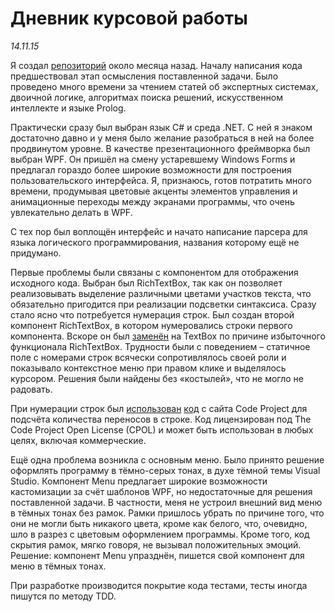# Дневник курсовой работы

*14.11.15*

Я создал [репозиторий](https://github.com/nuc134r/ExpertSystem) около месяца назад. Началу написания кода предшествовал этап осмысления поставленной задачи. Было проведено много времени за чтением статей об экспертных системах, двоичной логике, алгоритмах поиска решений, искусственном интеллекте и языке Prolog.

Практически сразу был выбран язык C# и среда .NET. С ней я знаком достаточно давно и у меня было желание разобраться в ней на более продвинутом уровне. В качестве презентационного фреймворка был выбран WPF. Он пришёл на смену устаревшему Windows Forms и предлагал гораздо более широкие возможности для построения пользовательского интерфейса. Я, признаюсь, готов потратить много времени, продумывая цветовые акценты элементов управления и анимационные переходы между экранами программы, что очень увлекательно делать в WPF.

С тех пор был воплощён интерфейс и начато написание парсера для языка логического программирования, названия которому ещё не придумано.

Первые проблемы были связаны с компонентом для отображения исходного кода. Выбран был RichTextBox, так как он позволяет реализовывать выделение различными цветами участков текста, что обязательно пригодится при реализации подсветки синтаксиса. Сразу стало ясно что потребуется нумерация строк. Был создан второй компонент RichTextBox, в котором нумеровались строки первого компонента. Вскоре он был [заменён](https://github.com/nuc134r/ExpertSystem/commit/06489680aeef0fd40f55be8b10ccc438ecdd2084) на TextBox по причине избыточного функционала RichTextBox. Трудности были с поведением – статичное поле с номерами строк всячески сопротивлялось своей роли и показывало контекстное меню при правом клике и выделялось курсором. Решения были найдены без «костылей», что не могло не радовать.

При нумерации строк был [использован](https://github.com/nuc134r/ExpertSystem/commit/cc8ce0413cfb705f75058754b3a01d019fa546cf) [код](http://www.codeproject.com/Tips/312312/Counting-lines-in-a-string) с сайта Code Project для подсчёта количества переносов в строке. Код лицензирован под The Code Project Open License (CPOL) и может быть использован в любых целях, включая коммерческие.

Ещё одна проблема возникла с основным меню. Было принято решение оформлять программу в тёмно-серых тонах, в духе тёмной темы Visual Studio. Компонент Menu предлагает широкие возможности кастомизации за счёт шаблонов WPF, но недостаточные для решения поставленной задачи. В частности, меня не устроил внешний вид меню в тёмных тонах без рамок. Рамки пришлось убрать по причине того, что они не могли быть никакого цвета, кроме как белого, что, очевидно, шло в разрез с цветовым оформлением программы. Кроме того, код скрытия рамок, мягко говоря, не вызывал положительных эмоций. Решение: компонент Menu упразднён, пишется свой компонент для меню в тёмных тонах.

При разработке производится покрытие кода тестами, тесты иногда пишутся по методу TDD.
